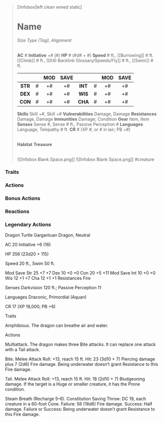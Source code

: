 > [!infobox|left clean wmed static]
> # Name
> *Size Type (Tag), Alignment*
> 
> | |
> | - |
> **AC** # **Initiative** +# (#)
> **HP** # (#d# + #)
> **Speed** # ft., [[Burrowing]] # ft. [[Climb]] # ft., [[04) Backlink Glossary/Speeds/Fly]] # ft., [[Swim]] # ft.
> 
> | | | MOD | SAVE | | | MOD | SAVE |
> | :-: | :-: | :-: | :-: | :-: | :-: | :-: | :-: |
> | **STR** | # | +# | +# | **INT** | # | +# | +# | 
> | **DEX** | # | +# | +# | **WIS** | # | +# | +# |
> | **CON** | # | +# | +# | **CHA** | # | +# | +# |
> **Skills** Skill +#, Skill +#
> **Vulnerabilities** Damage, Damage
> **Resistances** Damage, Damage
> **Immunities** Damage; Condition
> **Gear** Item, Item
> **Senses** Sense #, Sense # ft., Passive Perception #
> **Languages** Language, Telepathy # ft.
> **CR** # (XP #, or # in lair; PB +#)
>
> | |
> | - |
> **Habitat**
> **Treasure**
> 
> | |
> | - |
> ![[Infobox Blank Space.png]]
> ![[Infobox Blank Space.png]]
> #creature 


### Traits
### Actions
### Bonus Actions
### Reactions
### Legendary Actions
Dragon Turtle
Gargantuan Dragon, Neutral

AC 20 Initiative +6 (16)

HP 356 (23d20 + 115)

Speed 20 ft., Swim 50 ft.

Mod	Save
Str	25	+7	+7
Dex	10	+0	+0
Con	20	+5	+11
Mod	Save
Int	10	+0	+0
Wis	12	+1	+7
Cha	12	+1	+1
Resistances Fire

Senses Darkvision 120 ft.; Passive Perception 11

Languages Draconic, Primordial (Aquan)

CR 17 (XP 18,000; PB +6)

Traits

Amphibious. The dragon can breathe air and water.

Actions

Multiattack. The dragon makes three Bite attacks. It can replace one attack with a Tail attack.

Bite. Melee Attack Roll: +13, reach 15 ft. Hit: 23 (3d10 + 7) Piercing damage plus 7 (2d6) Fire damage. Being underwater doesn’t grant Resistance to this Fire damage.

Tail. Melee Attack Roll: +13, reach 15 ft. Hit: 18 (2d10 + 7) Bludgeoning damage. If the target is a Huge or smaller creature, it has the Prone condition.

Steam Breath (Recharge 5–6). Constitution Saving Throw: DC 19, each creature in a 60-foot Cone. Failure: 56 (16d6) Fire damage. Success: Half damage. Failure or Success: Being underwater doesn’t grant Resistance to this Fire damage.